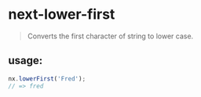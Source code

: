 # next-lower-first
> Converts the first character of string to lower case.


## usage:
```js
nx.lowerFirst('Fred'); 
// => fred
```

